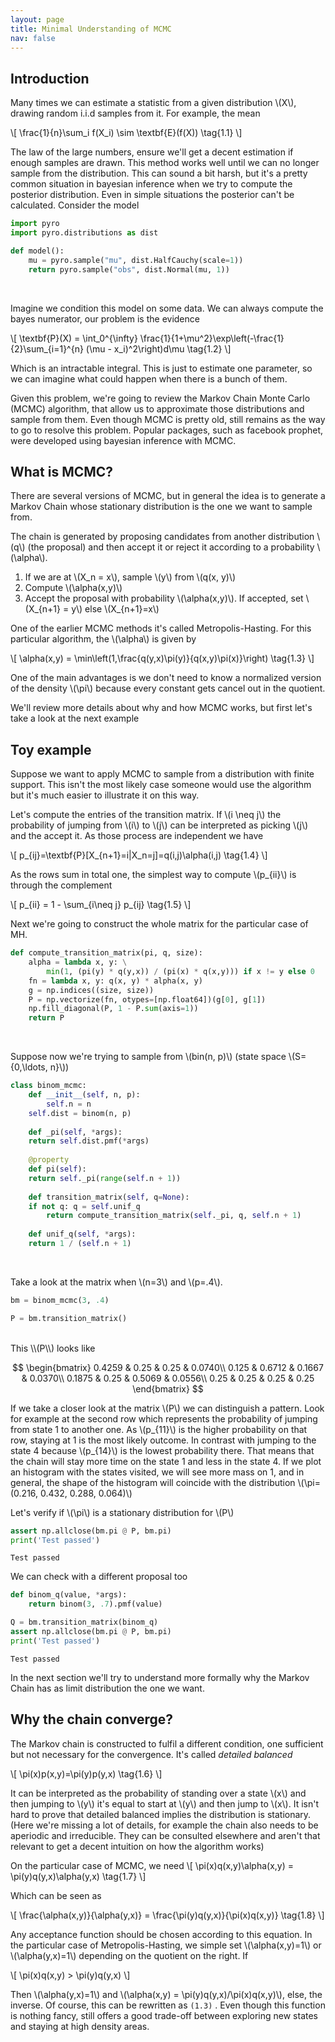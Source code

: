 ```yaml
---
layout: page
title: Minimal Understanding of MCMC
nav: false
---
```

<link rel="stylesheet" href="/assets/css/main.css"/>

## Introduction

Many times we can estimate a statistic from a given distribution \\(X\\),
drawing random i.i.d samples from it. For example, the mean

\\[
\frac{1}{n}\sum_i f(X_i) \sim \textbf{E}(f(X))
\tag{1.1}
\\]

The law of the large numbers, ensure we'll get a decent estimation if enough
samples are drawn. This method works well until we can no longer sample from
the distribution. This can sound a bit harsh, but it's a pretty common
situation in bayesian inference when we try to compute the posterior
distribution. Even in simple situations the posterior can't be calculated.
Consider the model

```python
import pyro
import pyro.distributions as dist

def model(): 
    mu = pyro.sample("mu", dist.HalfCauchy(scale=1)) 
    return pyro.sample("obs", dist.Normal(mu, 1)) 
```
<br>

Imagine we condition this model on some data. We can always compute the bayes
numerator, our problem is the evidence


\\[
\textbf{P}(X) = \int_0^{\infty}
\frac{1}{1+\mu^2}\exp\left(-\frac{1}{2}\sum_{i=1}^{n} (\mu - x_i)^2\right)d\mu
\tag{1.2}
\\]

Which is an intractable integral. This is just to estimate one parameter, so we
can imagine what could happen when there is a bunch of them.

Given this problem, we're going to review the Markov Chain Monte Carlo (MCMC)
algorithm, that allow us to approximate those distributions and sample from
them. Even though MCMC is pretty old, still remains as the way to go to resolve
this problem. Popular packages, such as facebook prophet, were developed using
bayesian inference with MCMC.

## What is MCMC?

There are several versions of MCMC, but in general the idea is to generate a
Markov Chain whose stationary distribution is the one we want to sample
from. 

The chain is generated by proposing candidates from another distribution
\\(q\\) (the proposal) and then accept it or reject it according to a
probability \\(\alpha\\).

1. If we are at \\(X_n = x\\), sample \\(y\\) from \\(q(x, y)\\)
2. Compute \\(\alpha(x,y)\\) 
3. Accept the proposal with probability \\(\alpha(x,y)\\). If accepted, set
\\(X_{n+1} = y\\) else \\(X_{n+1}=x\\)

One of the earlier MCMC methods it's called Metropolis-Hasting. For this 
particular algorithm, the \\(\alpha\\) is given by

\\[
\alpha(x,y) = \min\left(1,\frac{q(y,x)\pi(y)}{q(x,y)\pi(x)}\right)
\tag{1.3}
\\]

One of the main advantages is we don't need to know a normalized version of the
density \\(\pi\\) because every constant gets cancel out in the quotient.

We'll review more details about why and how MCMC works, but first let's take a
look at the next example

## Toy example

Suppose we want to apply MCMC to sample from a distribution with finite
support. This isn't the most likely case someone would use the algorithm but
it's much easier to illustrate it on this way.

Let's compute the entries of the transition matrix.  If \\(i \neq j\\) the
probability of jumping from \\(i\\) to \\(j\\) can be interpreted as picking
\\(j\\) and the accept it. As those process are independent we have

\\[
p_{ij}=\textbf{P}[X_{n+1}=i|X_n=j]=q(i,j)\alpha(i,j)
\tag{1.4}
\\]

As the rows sum in total one, the simplest way to compute \\(p_{ii}\\) is through
the complement 

\\[
p_{ii} = 1 - \sum_{i\neq j} p_{ij}
\tag{1.5}
\\]

Next we're going to construct the whole matrix for the particular case of MH.

```python
def compute_transition_matrix(pi, q, size):
    alpha = lambda x, y: \
        min(1, (pi(y) * q(y,x)) / (pi(x) * q(x,y))) if x != y else 0
    fn = lambda x, y: q(x, y) * alpha(x, y)  
    g = np.indices((size, size))
    P = np.vectorize(fn, otypes=[np.float64])(g[0], g[1])
    np.fill_diagonal(P, 1 - P.sum(axis=1))
    return P
```
<br>

Suppose now we're trying to sample from \\(bin(n, p)\\) (state space
\\(S=\{0,\ldots, n\}\\))

```python
class binom_mcmc:
    def __init__(self, n, p):
        self.n = n
	self.dist = binom(n, p)
		  
    def _pi(self, *args):
	return self.dist.pmf(*args)
				       
    @property
    def pi(self):
	return self._pi(range(self.n + 1))
	     
    def transition_matrix(self, q=None):
	if not q: q = self.unif_q
        return compute_transition_matrix(self._pi, q, self.n + 1)
		
    def unif_q(self, *args):
	return 1 / (self.n + 1)
```
<br>

Take a look at the matrix when \\(n=3\\) and \\(p=.4\\).

```python
bm = binom_mcmc(3, .4)

P = bm.transition_matrix()
```
<br>
This \\(P\\) looks like 

$$
\begin{bmatrix}
0.4259 & 0.25 & 0.25 & 0.0740\\
0.125 & 0.6712 & 0.1667 & 0.0370\\
0.1875 & 0.25 & 0.5069 & 0.0556\\
0.25 & 0.25 & 0.25 & 0.25
\end{bmatrix}
$$

If we take a closer look at the matrix \\(P\\) we can distinguish a pattern.
Look for example at the second row which represents the probability of jumping
from state 1 to another one.  As \\(p_{11}\\) is the higher probability on that
row, staying at 1 is the most likely outcome. In contrast with jumping to the
state 4 because \\(p_{14}\\) is the lowest probability there. That means that
the chain will stay more time on the state 1 and less in the state 4. If we
plot an histogram with the states visited, we will see more mass on 1, and in
general, the shape of the histogram will coincide with the distribution
\\(\pi=\(0.216, 0.432, 0.288, 0.064)\\)

Let's verify if \\(\pi\\) is a stationary distribution for \\(P\\)

```python
assert np.allclose(bm.pi @ P, bm.pi)
print('Test passed')
```
`Test passed`

We can check with a different proposal too

```python
def binom_q(value, *args):
    return binom(3, .7).pmf(value)

Q = bm.transition_matrix(binom_q)
assert np.allclose(bm.pi @ P, bm.pi)
print('Test passed')
```
`Test passed`

In the next section we'll try to understand more formally why the Markov Chain
has as limit distribution the one we want.

## Why the chain converge?

The Markov chain is constructed to fulfil a different condition, one sufficient
but not necessary for the convergence. It's called *detailed balanced*

\\[
\pi(x)p(x,y)=\pi(y)p(y,x)
\tag{1.6}
\\]

It can be interpreted as the probability of standing over a state \\(x\\) and
then jumping to \\(y\\) it's equal to start at \\(y\\) and then jump to
\\(x\\). It isn't hard to prove that detailed balanced implies the distribution
is stationary. (Here we're missing a lot of details, for example the chain also
needs to be aperiodic and irreducible. They can be consulted elsewhere and
aren't that relevant to get a decent intuition on how the algorithm works)

On the particular case of MCMC, we need
\\[
\pi(x)q(x,y)\alpha(x,y) = \pi(y)q(y,x)\alpha(y,x)
\tag{1.7}
\\]

Which can be seen as 

\\[
\frac{\alpha(x,y)}{\alpha(y,x)} = \frac{\pi(y)q(y,x)}{\pi(x)q(x,y)}
\tag{1.8}
\\]

Any acceptance function should be chosen according to this equation. In the
particular case of Metropolis-Hasting, we simple set \\(\alpha(x,y)=1\\) or
\\(\alpha(y,x)=1\\) depending on the quotient on the right. If

\\[
\pi(x)q(x,y) > \pi(y)q(y,x)
\\]

Then \\(\alpha(y,x)=1\\) and \\(\alpha(x,y) = \pi(y)q(y,x)/\pi(x)q(x,y)\\),
else, the inverse. Of course, this can be rewritten as `(1.3)` . Even though this
function is nothing fancy, still offers a good trade-off between exploring new
states and staying at high density areas.
